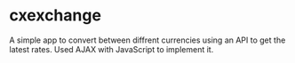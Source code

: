 # cxexchange

A simple app to convert between diffrent currencies using an API to get the latest rates. Used AJAX with JavaScript to implement it.
